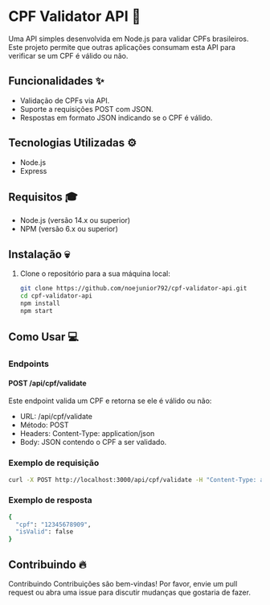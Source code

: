 # CPF Validator API 📃

Uma API simples desenvolvida em Node.js para validar CPFs brasileiros. Este projeto permite que outras aplicações consumam esta API para verificar se um CPF é válido ou não.

## Funcionalidades ✨

- Validação de CPFs via API.
- Suporte a requisições POST com JSON.
- Respostas em formato JSON indicando se o CPF é válido.

## Tecnologias Utilizadas ⚙️

- Node.js
- Express

## Requisitos 🎓

- Node.js (versão 14.x ou superior)
- NPM (versão 6.x ou superior)

## Instalação 💀

1. Clone o repositório para a sua máquina local:

   ```bash
   git clone https://github.com/noejunior792/cpf-validator-api.git
   cd cpf-validator-api
   npm install
   npm start
   ```

## Como Usar 💻

### Endpoints

#### POST /api/cpf/validate

Este endpoint valida um CPF e retorna se ele é válido ou não:

- URL: /api/cpf/validate
- Método: POST
- Headers: Content-Type: application/json
- Body: JSON contendo o CPF a ser validado.

### Exemplo de requisição

```bash
curl -X POST http://localhost:3000/api/cpf/validate -H "Content-Type: application/json" -d '{"cpf": "12345678909"}'

```

### Exemplo de resposta

```bash
{
  "cpf": "12345678909",
  "isValid": false
}
```

## Contribuindo 🔥

Contribuindo
Contribuições são bem-vindas! Por favor, envie um pull request ou abra uma issue para discutir mudanças que gostaria de fazer.